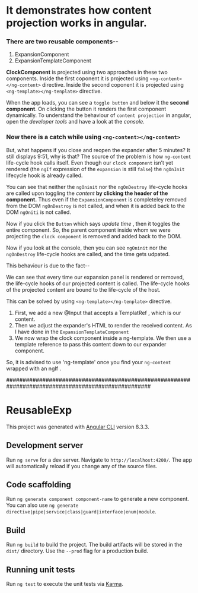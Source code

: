 
# It demonstrates how content projection works in angular.
### There are two reusable components--
1. ExpansionComponent
2. ExpansionTemplateComponent

**ClockComponent** is projected using two approaches in these two components.
Inside the first coponent it is projected using `<ng-content></ng-content>`  directive.
Inside the second coponent it is projected using `<ng-template></ng-tenplate>`  directive.


When the app loads, you can see a `toggle button` and below it the **second component**. On clicking the button it renders the first component dynamically.
To understand the behaviour of `content projection` in angular, open the *developer tools* and have a look at the *console*.

### Now there is a catch while using `<ng-content></ng-content>`
But, what happens if you close and reopen the expander after 5 minutes? It still displays 9:51, why is that?
The source of the problem is how `ng-content` life-cycle hook calls itself.
Even though our `clock component` isn’t yet rendered (the `ngIf` expression of the `expansion` is still `false`) the `ngOnInit` lifecycle hook is already called.

You can see that neither the `ngOninit` nor the `ngOnDestroy` life-cycle hooks are called upon toggling the *content*  **by clicking the header of the component.**
Thus even if the `ExpansionComponent` is completeley removed from the DOM `ngOnDestroy` is not called, and when it is added back to the DOM `ngOniti` is not called.

Now if you click the `Button` which says *update time* , then it toggles the entire component. So, the parent component inside whom we were projecting the `clock component` is 
removed and added back to the DOM.

Now if you look at the console, then you can see `ngOninit` nor the `ngOnDestroy` life-cycle hooks are called, and the time gets udpated.

This behaviour is due to the fact--

We can see that every time our expansion panel is rendered or removed, the life-cycle hooks of our projected content is called.
The life-cycle hooks of the projected content are bound to the life-cycle of the host.

This can be solved by using `<ng-template></ng-tenplate>`  directive.

1. First, we add a new @Input that accepts a TemplatRef , which is our content.
2. Then we adjust the expander's HTML to render the received content. As I have done in the `ExpansionTemplateComponent`
3. We now wrap the clock component inside a ng-template. We then use a template reference to pass this content down to our expander component.

 So, it is advised to use 'ng-template' once you find your `ng-content` wrapped with an ngIf .


####################################################################################################
# ReusableExp

This project was generated with [Angular CLI](https://github.com/angular/angular-cli) version 8.3.3.

## Development server

Run `ng serve` for a dev server. Navigate to `http://localhost:4200/`. The app will automatically reload if you change any of the source files.

## Code scaffolding

Run `ng generate component component-name` to generate a new component. You can also use `ng generate directive|pipe|service|class|guard|interface|enum|module`.

## Build

Run `ng build` to build the project. The build artifacts will be stored in the `dist/` directory. Use the `--prod` flag for a production build.

## Running unit tests

Run `ng test` to execute the unit tests via [Karma](https://karma-runner.github.io).


